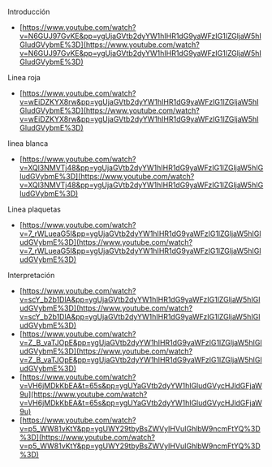 Introducción

- [https://www.youtube.com/watch?v=N6GUJ97GvKE&pp=ygUjaGVtb2dyYW1hIHR1dG9yaWFzIG1lZGljaW5hIGludGVybmE%3D](https://www.youtube.com/watch?v=N6GUJ97GvKE&pp=ygUjaGVtb2dyYW1hIHR1dG9yaWFzIG1lZGljaW5hIGludGVybmE%3D)

Linea roja

- [https://www.youtube.com/watch?v=wEiDZKYX8rw&pp=ygUjaGVtb2dyYW1hIHR1dG9yaWFzIG1lZGljaW5hIGludGVybmE%3D](https://www.youtube.com/watch?v=wEiDZKYX8rw&pp=ygUjaGVtb2dyYW1hIHR1dG9yaWFzIG1lZGljaW5hIGludGVybmE%3D)

linea blanca

- [https://www.youtube.com/watch?v=XQl3NMVTj48&pp=ygUjaGVtb2dyYW1hIHR1dG9yaWFzIG1lZGljaW5hIGludGVybmE%3D](https://www.youtube.com/watch?v=XQl3NMVTj48&pp=ygUjaGVtb2dyYW1hIHR1dG9yaWFzIG1lZGljaW5hIGludGVybmE%3D)

Linea plaquetas

- [https://www.youtube.com/watch?v=7_rWLueaG5I&pp=ygUjaGVtb2dyYW1hIHR1dG9yaWFzIG1lZGljaW5hIGludGVybmE%3D](https://www.youtube.com/watch?v=7_rWLueaG5I&pp=ygUjaGVtb2dyYW1hIHR1dG9yaWFzIG1lZGljaW5hIGludGVybmE%3D)

Interpretación

- [https://www.youtube.com/watch?v=scY_b2b1DlA&pp=ygUjaGVtb2dyYW1hIHR1dG9yaWFzIG1lZGljaW5hIGludGVybmE%3D](https://www.youtube.com/watch?v=scY_b2b1DlA&pp=ygUjaGVtb2dyYW1hIHR1dG9yaWFzIG1lZGljaW5hIGludGVybmE%3D)
- [https://www.youtube.com/watch?v=Z_B_vaTJOpE&pp=ygUjaGVtb2dyYW1hIHR1dG9yaWFzIG1lZGljaW5hIGludGVybmE%3D](https://www.youtube.com/watch?v=Z_B_vaTJOpE&pp=ygUjaGVtb2dyYW1hIHR1dG9yaWFzIG1lZGljaW5hIGludGVybmE%3D)
- [https://www.youtube.com/watch?v=VH6jMDkKbEA&t=65s&pp=ygUYaGVtb2dyYW1hIGludGVycHJldGFjaW9u](https://www.youtube.com/watch?v=VH6jMDkKbEA&t=65s&pp=ygUYaGVtb2dyYW1hIGludGVycHJldGFjaW9u)
- [https://www.youtube.com/watch?v=p5_WW81vKtY&pp=ygUWY29tbyBsZWVyIHVuIGhlbW9ncmFtYQ%3D%3D](https://www.youtube.com/watch?v=p5_WW81vKtY&pp=ygUWY29tbyBsZWVyIHVuIGhlbW9ncmFtYQ%3D%3D)

